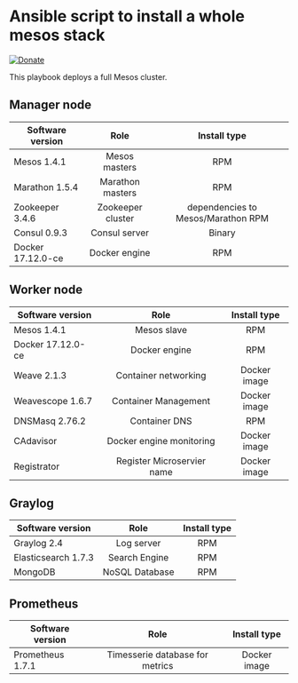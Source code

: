 # Ansible script to install a whole mesos stack

[![Donate](https://liberapay.com/assets/widgets/donate.svg)](https://liberapay.com/AVENTER/donate)

This playbook deploys a full Mesos cluster.

## Manager node

| Software version        | Role           | Install type  |
| ------------- |:-------------:| :-----:|
| Mesos 1.4.1  |  Mesos masters | RPM |
| Marathon 1.5.4 | Marathon masters | RPM | 
| Zookeeper 3.4.6 | Zookeeper cluster | dependencies to Mesos/Marathon RPM | 
| Consul  0.9.3      | Consul server | Binary|
| Docker  17.12.0-ce    | Docker engine      |  RPM |

## Worker node

| Software version        | Role           | Install type  |
| ------------- |:-------------:| :-----:|
| Mesos 1.4.1  |  Mesos slave | RPM |
| Docker  17.12.0-ce    | Docker engine      |  RPM |
| Weave 2.1.3 | Container networking      |    Docker image 
| Weavescope 1.6.7 | Container Management      |    Docker image 
| DNSMasq 2.76.2 | Container DNS | RPM |
| CAdavisor| Docker engine monitoring | Docker image |
| Registrator | Register Microservier name | Docker image | 

## Graylog 

| Software version        | Role           | Install type  |
| ------------- |:-------------:| :-----:|
| Graylog 2.4 | Log server      |    RPM |
| Elasticsearch 1.7.3 | Search Engine      |    RPM |
| MongoDB   | NoSQL Database    | RPM |

## Prometheus
| Software version        | Role           | Install type  |
| ------------- |:-------------:| :-----:|
| Prometheus 1.7.1 | Timesserie database for metrics | Docker image |

